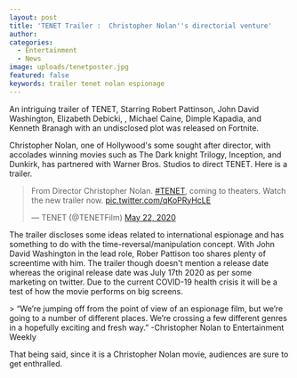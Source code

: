 ```yaml
---
layout: post
title: 'TENET Trailer :  Christopher Nolan''s directorial venture'
author:
categories:
  - Entertainment
  - News
image: uploads/tenetposter.jpg
featured: false
keywords: trailer tenet nolan espionage
---
```


An intriguing trailer of TENET, Starring Robert Pattinson, John David Washington, Elizabeth Debicki, , Michael Caine, Dimple Kapadia, and Kenneth Branagh with an undisclosed plot was released on Fortnite.

Christopher Nolan, one of Hollywood's some sought after director, with accolades winning movies such as The Dark knight Trilogy, Inception, and Dunkirk, has partnered with Warner Bros. Studios to direct TENET. Here is a trailer.

<blockquote class="twitter-tweet"><p lang="en" dir="ltr">From Director Christopher Nolan. <a href="https://twitter.com/hashtag/TENET?src=hash&amp;ref_src=twsrc%5Etfw">#TENET</a>, coming to theaters. Watch the new trailer now. <a href="https://t.co/qKoPRyHcLE">pic.twitter.com/qKoPRyHcLE</a></p>&mdash; TENET (@TENETFilm) <a href="https://twitter.com/TENETFilm/status/1263624379709046784?ref_src=twsrc%5Etfw">May 22, 2020</a></blockquote> <script async src="https://platform.twitter.com/widgets.js" charset="utf-8"></script> 

The trailer discloses some ideas related to international espionage and has something to do with the time-reversal/manipulation concept. With John David Washington in the lead role, Rober Pattison too shares plenty of screentime with him. The trailer though doesn't mention a release date whereas the original release date was July 17th 2020 as per some marketing on twitter. Due to the current COVID-19 health crisis it will be a test of how the movie performs on big screens.

&gt; “We’re jumping off from the point of view of an espionage film, but we’re going to a number of different places. We’re crossing a few different genres in a hopefully exciting and fresh way.” -Christopher Nolan to Entertainment Weekly &nbsp;

That being said, since it is a Christopher Nolan movie, audiences are sure to get enthralled.